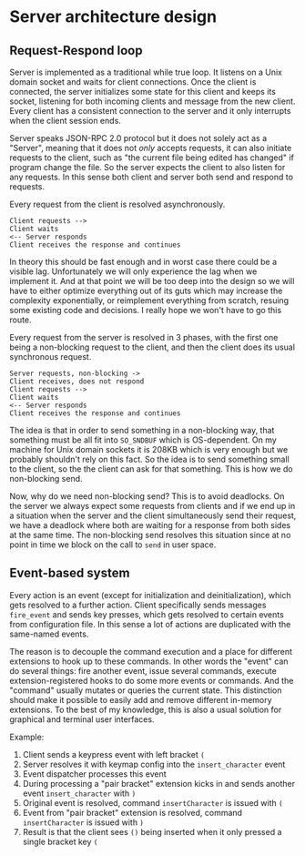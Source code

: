 # Server architecture design

## Request-Respond loop

Server is implemented as a traditional while true loop. It listens on a Unix
domain socket and waits for client connections. Once the client is connected,
the server initializes some state for this client and keeps its socket,
listening for both incoming clients and message from the new client. Every
client has a consistent connection to the server and it only interrupts when the
client session ends.

Server speaks JSON-RPC 2.0 protocol but it does not solely act as a "Server",
meaning that it does not _only_ accepts requests, it can also initiate
requests to the client, such as "the current file being edited has changed"
if program change the file. So the server expects the client to also listen
for any requests. In this sense both client and server both send and respond to
requests.

Every request from the client is resolved asynchronously.
```
Client requests -->
Client waits
<-- Server responds
Client receives the response and continues
```

In theory this should be fast enough and in worst case there could be a
visible lag. Unfortunately we will only experience the lag when we
implement it. And at that point we will be too deep into the design so
we will have to either optimize everything out of its guts which may
increase the complexity exponentially, or reimplement everything from
scratch, resuing some existing code and decisions. I really hope we
won't have to go this route.

Every request from the server is resolved in 3 phases, with the first one
being a non-blocking request to the client, and then the client does its
usual synchronous request.
```
Server requests, non-blocking ->
Client receives, does not respond
Client requests -->
Client waits
<-- Server responds
Client receives the response and continues
```

The idea is that in order to send something in a non-blocking way, that
something must be all fit into `SO_SNDBUF` which is OS-dependent. On my
machine for Unix domain sockets it is 208KB which is very enough but we
probably shouldn't rely on this fact. So the idea is to send something
small to the client, so the the client can ask for that something.
This is how we do non-blocking send.

Now, why do we need non-blocking send? This is to avoid deadlocks. On the
server we always expect some requests from clients and if we end up in a
situation when the server and the client simultaneously send their request,
we have a deadlock where both are waiting for a response from both sides
at the same time. The non-blocking send resolves this situation since at
no point in time we block on the call to `send` in user space.

## Event-based system

Every action is an event (except for initialization and deinitialization),
which gets resolved to a further action. Client specifically sends messages
`fire_event` and sends key presses, which gets resolved to certain events
from configuration file. In this sense a lot of actions are duplicated
with the same-named events.

The reason is to decouple the command execution and a place for different
extensions to hook up to these commands. In other words the "event" can do
several things: fire another event, issue several commands, execute
extension-registered hooks to do some more events or commands. And the
"command" usually mutates or queries the current state. This distinction
should make it possible to easily add and remove different in-memory
extensions. To the best of my knowledge, this is also a usual solution
for graphical and terminal user interfaces.

Example:
1. Client sends a keypress event with left bracket `(`
2. Server resolves it with keymap config into the `insert_character` event
3. Event dispatcher processes this event
4. During processing a "pair bracket" extension kicks in and sends another event
   `insert_character` with `)`
5. Original event is resolved, command `insertCharacter` is issued with `(`
6. Event from "pair bracket" extension is resolved, command `insertCharacter`
   is issued with `)`
7. Result is that the client sees `()` being inserted when it only pressed
   a single bracket key `(`
